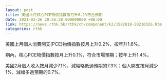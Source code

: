 ```yaml
---
layout: post
title: 美國上月核心PCE物價指數按月升0.1%符合預期
date: 2021-03-26 20:56:28.000000000 +08:00
link: https://news.rthk.hk/rthk/ch/component/k2/1582818-20210326.htm
categories: rthk
---
```


美國上月個人消費開支(PCE)物價指數按月上升0.2%，按年升1.6%。

期內，核心PCE物價指數按月上升0.1%，符合市場預期；按年上升1.4%。

美國2月個人收入按月減少7.1%，減幅略低過預期的7.3%；個人開支按月減少1%，減幅多過預期的0.7%。

